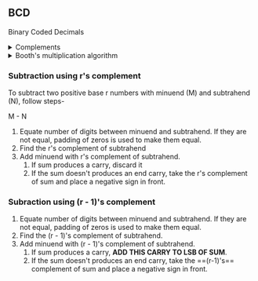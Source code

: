 ## BCD
Binary Coded Decimals

<details>
<summary>Complements</summary>

## Complements
- Used in digital computers _ simplifying subtraction operation and for logical manipulation.

__2 Types__ - 

### r's complement
- If N is a no. to base r with integer part of n digit, the r's complement of N is defined as :  
$r^{n} - N$  
, where r = base of no.  
n= no. of integer digits  
N = given (+)ve no.

<b>WRITE SOME EXAMPLES HERE</b>

### (r - 1)'s complement
- If N is a no. to base r with integer part of n digit and m fraction digits, the (r-1)'s complement of N is defined as :  
$(r^{n} - 1) - N$   OR   $(r^{n} - r^{-m}) - N$  
, where r = base of no.  
n= no. of integer digits  
N = given (+)ve no.  
m = fraction digits

<b>WRITE SOME EXAMPLES HERE</b>

- Basically whatevers closest to $r^{n}$.


### Some stuff here
- There are two complement forms used in digital systems to represent signed numbers. These are 1's complement and 2's complement. 
- These two forms are used to represent negative numbers. 
- Most computer performs subtraction by 2's complement method. 
- The advantage of performing subtraction by complement method is reduction in hardware instead of having separate digital circuits for addition and subtraction. 
- Only adding circuits are needed, i.e., subtraction is also performed by adders only.

### 1's complement
- To calculate 1's complement of binary no., simply change all 1's to 0 and all 0's to 1.

### 2's complement
- Can be obtained by adding 1 to the 1's compelement of number.

</details>

<details>

<summary>Booth's multiplication algorithm</summary>

### Booth's multiplication algorithm

- Booth's multiplication algorithm provides steps to perform multiplication using binary number. 
- Using this algorithm there will be no need to convert sign of final result if sign of multiplier and multiplicant is different.



</details>

### Subtraction using r's complement

To subtract two positive base r numbers with minuend (M) and subtrahend (N), follow steps-  

M - N

1. Equate number of digits between minuend and subtrahend. If they are not equal, padding of zeros is used to make them equal. 
2. Find the r's complement of subtrahend
3. Add minuend with r's complement of subtrahend.
    1. If sum produces a carry, discard it
    2. If the sum doesn't produces an end carry, take the r's complement of sum and place a negative sign in front.

### Subraction using (r - 1)'s complement

1. Equate number of digits between minuend and subtrahend. If they are not equal, padding of zeros is used to make them equal. 
2. Find the (r - 1)'s complement of subtrahend.
3. Add minuend with (r - 1)'s complement of subtrahend.
    1. If sum produces a carry, **ADD THIS CARRY TO LSB OF SUM**.
    2. If the sum doesn't produces an end carry, take the ==(r-1)'s== complement of sum and place a negative sign in front.